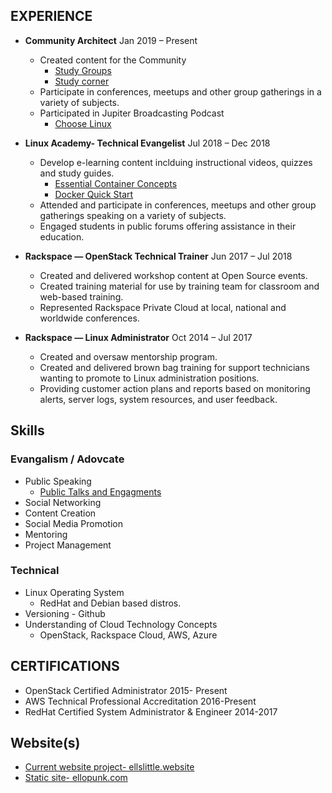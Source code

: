 ## EXPERIENCE

* **Community Architect**  Jan 2019 – Present
    * Created content for the Community
        * [Study Groups](https://www.youtube.com/playlist?list=PLUW3LUwQvegwm3L5fxnI9eqD1SPYl-m6b)
        * [Study corner](studycorner.live)
    * Participate in conferences, meetups and other group gatherings in a variety of subjects.
    * Participated in Jupiter Broadcasting Podcast 
      * [Choose Linux](https://chooselinux.show/)

* **Linux Academy- Technical Evangelist**  Jul 2018 – Dec 2018
    * Develop e-learning content inclduing instructional videos, quizzes and study guides.  
        * [Essential Container Concepts](https://linuxacademy.com/linux/training/course/name/essential-container-concepts)
        * [Docker Quick Start ](https://linuxacademy.com/devops/training/course/name/docker-quick-start)
    *  Attended and participate in conferences, meetups and other group gatherings speaking on a variety of subjects.
    *  Engaged students in public forums offering assistance in their education. 


* **Rackspace — OpenStack Technical Trainer** Jun 2017 – Jul 2018
    * Created and delivered workshop content at Open Source events.
    * Created training material for use by training team for classroom and web-based training. 
    * Represented Rackspace Private Cloud at local, national and worldwide conferences. 


* **Rackspace — Linux Administrator** Oct 2014 – Jul 2017
    * Created and oversaw mentorship program.
    * Created and delivered brown bag training for support technicians wanting to promote to Linux administration positions. 
    * Providing customer action plans and reports based on monitoring alerts, server logs, system resources, and user feedback.


## Skills 

### Evangalism / Adovcate 
* Public Speaking 
    * [Public Talks and Engagments](https://github.com/Ellopunk/public_talks)
* Social Networking 
* Content Creation 
* Social Media Promotion
* Mentoring 
* Project Management


### Technical 

* Linux Operating System 
    * RedHat and Debian based distros. 
* Versioning - Github 
* Understanding of Cloud Technology Concepts 
    * OpenStack, Rackspace Cloud, AWS, Azure 

## CERTIFICATIONS

* OpenStack Certified Administrator 
2015- Present
* AWS Technical Professional Accreditation
2016-Present
* RedHat Certified System Administrator & Engineer 
2014-2017

## Website(s)

* [Current website project- ellslittle.website](ellslittle.website)
* [Static site- ellopunk.com](ellopunk.com)

